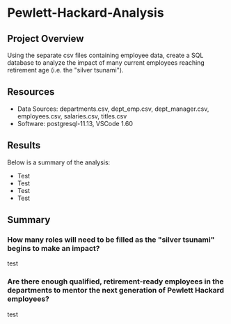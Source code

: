 # Pewlett-Hackard-Analysis

## Project Overview

Using the separate csv files containing employee data, create a SQL database to analyze the impact of many current employees reaching retirement age (i.e. the "silver tsunami"). 

## Resources

- Data Sources: departments.csv, dept_emp.csv, dept_manager.csv, employees.csv, salaries.csv, titles.csv
- Software: postgresql-11.13, VSCode 1.60

## Results
Below is a summary of the analysis:

* Test
* Test
* Test
* Test


## Summary

### How many roles will need to be filled as the "silver tsunami" begins to make an impact?

test

### Are there enough qualified, retirement-ready employees in the departments to mentor the next generation of Pewlett Hackard employees?

test
